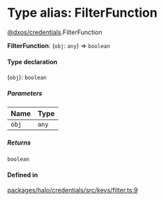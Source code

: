# Type alias: FilterFunction

[@dxos/credentials](../modules/dxos_credentials.md).FilterFunction

 **FilterFunction**: (`obj`: `any`) => `boolean`

#### Type declaration

(`obj`): `boolean`

##### Parameters

| Name | Type |
| :------ | :------ |
| `obj` | `any` |

##### Returns

`boolean`

#### Defined in

[packages/halo/credentials/src/keys/filter.ts:9](https://github.com/dxos/dxos/blob/main/packages/halo/credentials/src/keys/filter.ts#L9)
